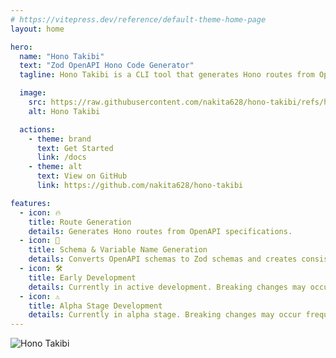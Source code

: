 ```yaml
---
# https://vitepress.dev/reference/default-theme-home-page
layout: home

hero:
  name: "Hono Takibi"
  text: "Zod OpenAPI Hono Code Generator"
  tagline: Hono Takibi is a CLI tool that generates Hono routes from OpenAPI specifications.

  image:
    src: https://raw.githubusercontent.com/nakita628/hono-takibi/refs/heads/main/assets/img/hono-takibi.png
    alt: Hono Takibi

  actions:
    - theme: brand
      text: Get Started
      link: /docs
    - theme: alt
      text: View on GitHub
      link: https://github.com/nakita628/hono-takibi

features:
  - icon: 🔥
    title: Route Generation
    details: Generates Hono routes from OpenAPI specifications.
  - icon: 🚀
    title: Schema & Variable Name Generation
    details: Converts OpenAPI schemas to Zod schemas and creates consistent route names. No manual schema writing or naming needed.
  - icon: 🛠️
    title: Early Development
    details: Currently in active development. Breaking changes may occur without notice. Please pin to exact versions in production.  
  - icon: ⚠️
    title: Alpha Stage Development
    details: Currently in alpha stage. Breaking changes may occur frequently. For production use, please pin to exact versions and thoroughly test before deployment.
---
```


![Hono Takibi](https://raw.githubusercontent.com/nakita628/hono-takibi/refs/heads/main/assets/icon/hono-takibi.png)